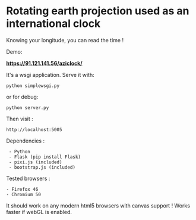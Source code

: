 # Rotating earth projection used as an international clock


Knowing your longitude, you can read the time !

Demo:

**https://91.121.141.56/aziclock/**

It's a wsgi application. Serve it with:

    python simplewsgi.py

or for debug:

    python server.py

Then visit :

    http://localhost:5005

Dependencies :

     - Python
     - Flask (pip install Flask)
     - pixi.js (included)
     - bootstrap.js (included)


Tested browsers :

    - Firefox 46
    - Chromium 50

It should work on any modern html5 browsers with canvas support !
Works faster if webGL is enabled.
